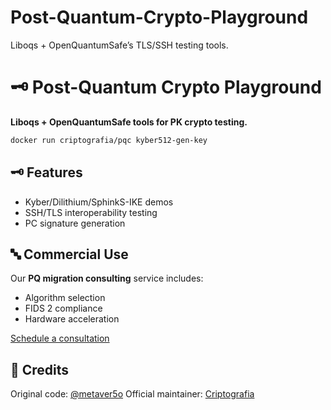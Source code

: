 # Post-Quantum-Crypto-Playground
Liboqs + OpenQuantumSafe’s TLS/SSH testing tools.

# 🗝️ Post-Quantum Crypto Playground
**Liboqs + OpenQuantumSafe tools for PK crypto testing.**

```bash
docker run criptografia/pqc kyber512-gen-key
```

## 🗝️ Features
- Kyber/Dilithium/SphinkS-IKE demos
- SSH/TLS interoperability testing
- PC signature generation

## 🔤 Commercial Use
Our **PQ migration consulting** service includes:
- Algorithm selection
- FIDS 2 compliance
- Hardware acceleration

[Schedule a consultation](https://criptografia.app/)

## 👩 Credits
Original code: [@metaver5o](https://github.com/metaver5o)
 Official maintainer: [Criptografia](https://criptografia.app)
